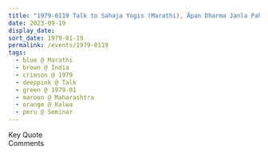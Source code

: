 ```yaml
---
title: "1979-0119 Talk to Sahaja Yogis (Marathi), Āpan Dharma Janla Pahije (We Should Recognize Our Dharma), Seminar, Day 1, Kalwa, Thane, Maharashtra, India"
date: 2023-09-19
display_date: 
sort_date: 1979-01-19
permalink: /events/1979-0119
tags:
  - blue @ Marathi
  - brown @ India
  - crimson @ 1979
  - deeppink @ Talk
  - green @ 1979-01
  - maroon @ Maharashtra
  - orange @ Kalwa
  - peru @ Seminar
---
```


<wave-list>
  <list-title color="green" width="75">Key Quote</list-title>
  <list-item color="BlanchedAlmond"  width="200"></list-item>
  <list-item color="Lavender"></list-item>
  <list-item color="BlanchedAlmond"></list-item>
</wave-list>

<br>

<wave-list>
  <list-title color="green" width="75">Comments</list-title>
  <list-item color="BlanchedAlmond"  width="200"></list-item>
  <list-item color="Lavender"></list-item>
  <list-item color="BlanchedAlmond"></list-item>
</wave-list>